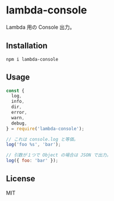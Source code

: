 # lambda-console

Lambda 用の Console 出力。

## Installation

```
npm i lambda-console
```

## Usage

``` javascript
const {
  log,
  info,
  dir,
  error,
  warn,
  debug,
} = require('lambda-console');

// これは console.log と等価。
log('foo %s', 'bar');

// 引数が１つで Object の場合は JSON で出力。
log({ foo: 'bar' });
```

## License

MIT
